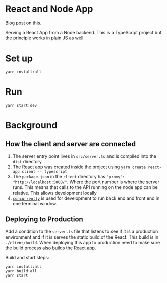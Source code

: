 # React and Node App

[Blog post](https://www.freecodecamp.org/news/how-to-make-create-react-app-work-with-a-node-backend-api-7c5c48acb1b0/) on this.

Serving a React App from a Node backend. This is a TypeScript project but the principle works in plain JS as well.

# Set up

```
yarn install:all
```

# Run

```
yarn start:dev
```

# Background 

## How the client and server are connected

1. The server entry point lives in `src/server.ts` and is compiled into the `dist` directory.
2. The React app was created inside the project using `yarn create react-app client -- typescript`
3. The `package.json` in the `client` directory has `"proxy": "http://localhost:5000/"`. Where the port number is where the server runs. This means that calls to the API running on the node app can be relative. This allows development locally
4. [`concurrently`](https://www.npmjs.com/package/concurrently) is used for development to run back end and front end in one terminal window.

## Deploying to Production

Add a condition to the `server.ts` file that listens to see if it is a production environment and if it is serves the static build of the React. This build is in `./client/build`. When deploying this app to production need to make sure the build process also builds the React app.

Build and start steps:

```
yarn install:all
yarn build:all
yarn start
```
